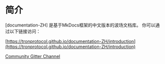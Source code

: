# 简介
[documentation-ZH] 是基于MkDocs框架的中文版本的波场文档库。 你可以通过以下链接访问：  
   
[https://tronprotocol.github.io/documentation-ZH/introduction](https://tronprotocol.github.io/documentation-ZH/introduction)   

[Community Gitter Channel](https://gitter.im/tronprotocol/documentation)  